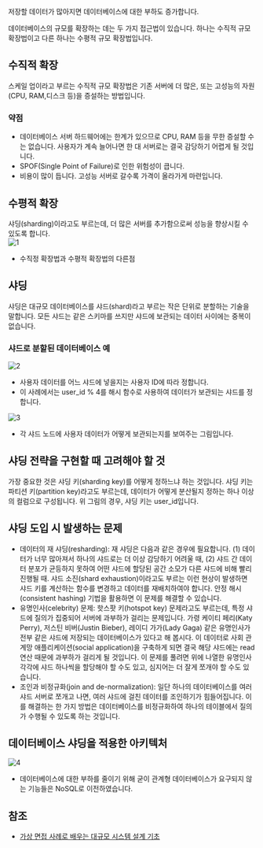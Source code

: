 저장할 데이터가 많아지면 데이터베이스에 대한 부하도 증가합니다.

데이터베이스의 규모를 확장하는 데는 두 가지 접근법이 있습니다. 하나는 수직적 규모 확장법이고 다른 하나는 수평적 규모 확장법입니다.

## 수직적 확장
스케일 업이라고 부르는 수직적 규모 확장법은 기존 서버에 더 많은, 또는 고성능의 자원(CPU, RAM,디스크 등)을 증설하는 방법입니다.

### 약점
* 데이터베이스 서버 하드웨어에는 한계가 있으므로 CPU, RAM 등을 무한 증설할 수는 없습니다. 사용자가 계속 늘어나면 한 대 서버로는 결국 감당하기 어렵게 될 것입니다.
* SPOF(Single Point of Failure)로 인한 위험성이 큽니다.
* 비용이 많이 듭니다. 고성능 서버로 갈수록 가격이 올라가게 마련입니다.

## 수평적 확장
샤딩(sharding)이라고도 부르는데, 더 많은 서버를 추가함으로써 성능을 향상시킬 수 있도록 합니다.   
![1]()
* 수직정 확장법과 수평적 확장법의 다른점

## 샤딩
샤딩은 대규모 데이터베이스를 샤드(shard)라고 부르는 작은 단위로 분할하는 기술을 말합니다. 모든 샤드는 같은 스키마를 쓰지만 샤드에 보관되는 데이터 사이에는 중복이 없습니다.

### 샤드로 분할된 데이터베이스 예
![2]()   
* 사용자 데이터를 어느 샤드에 넣을지는 사용자 ID에 따라 정합니다.
* 이 사례에서는 user_id % 4를 해시 함수로 사용하여 데이터가 보관되는 샤드를 정합니다.

![3]()
* 각 샤드 노드에 사용자 데이터가 어떻게 보관되는지를 보여주는 그림입니다.

## 샤딩 전략을 구현할 때 고려해야 할 것
가장 중요한 것은 샤딩 키(sharding key)를 어떻게 정하느냐 하는 것입니다. 샤딩 키는 파티션 키(partition key)라고도 부르는데, 데이터가 어떻게 분산될지 정하는 하나 이상의 컬럼으로 구성됩니다.
위 그림의 경우, 샤딩 키는 user_id입니다.

## 샤딩 도입 시 발생하는 문제
* 데이터의 재 샤딩(resharding): 재 샤딩은 다음과 같은 경우에 필요합니다. (1) 데이터가 너무 많아져서 하나의 샤드로는 더 이상 감당하기 어려울 때, (2) 샤드 간 데이터 분포가 균등하지 못하여 어떤 샤드에 할당된 공간 소모가 다른 샤드에 비해 빨리 진행될 때. 샤드 소진(shard exhaustion)이라고도 부르는 이런 현상이 발생하면 샤드 키를 계산하는 함수를 변경하고 데이터를 재배치하여야 합니다. 안정 해시(consistent hashing) 기법을 활용하면 이 문제를 해결할 수 있습니다.
* 유명인사(celebrity) 문제: 핫스팟 키(hotspot key) 문제라고도 부르는데, 특정 샤드에 질의가 집중되어 서버에 과부하가 걸리는 문제입니다. 가령 케이티 페리(Katy Perry), 저스틴 비버(Justin Bieber), 레이디 가가(Lady Gaga) 같은 유명인사가 전부 같은 샤드에 저장되는 데이터베이스가 있다고 해 봅시다. 이 데이터로 사회 관계망 애플리케이션(social application)을 구축하게 되면 결국 해당 샤드에는 read 연산 때문에 과부하가 걸리게 될 것입니다. 이 문제를 풀려면 위에 나열한 유명인사 각각에 샤드 하나씩을 할당해야 할 수도 있고, 심지어는 더 잘게 쪼개야 할 수도 있습니다.
* 조인과 비정규화(join and de-normalization): 일단 하나의 데이터베이스를 여러 샤드 서버로 쪼개고 나면, 여러 샤드에 걸친 데이터를 조인하기가 힘들어집니다. 이를 해결하는 한 가지 방법은 데이터베이스를 비정규화하여 하나의 테이블에서 질의가 수행될 수 있도록 하는 것입니다.

## 데이터베이스 샤딩을 적용한 아키텍처
![4]()
* 데이터베이스에 대한 부하를 줄이기 위해 굳이 관계형 데이터베이스가 요구되지 않는 기능들은 NoSQL로 이전하였습니다.

## 참조
* [가상 면접 사례로 배우는 대규모 시스템 설계 기초](http://www.kyobobook.co.kr/product/detailViewKor.laf?ejkGb=KOR&mallGb=KOR&barcode=9788966263158&orderClick=&Kc=)